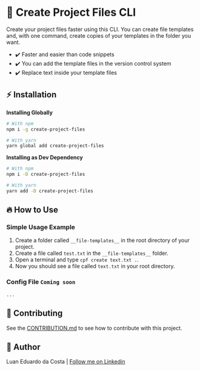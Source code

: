 # :page_facing_up: Create Project Files CLI

Create your project files faster using this CLI. You can create file templates and, with one command, create copies of your templates in the folder you want.

- :heavy_check_mark: Faster and easier than code snippets
- :heavy_check_mark: You can add the template files in the version control system
- :heavy_check_mark: Replace text inside your template files

## :zap: Installation

**Installing Globally**

```bash
# With npm
npm i -g create-project-files

# With yarn
yarn global add create-project-files
```

**Installing as Dev Dependency**

```bash
# With npm
npm i -D create-project-files

# With yarn
yarn add -D create-project-files
```

## :fire: How to Use

### Simple Usage Example

1. Create a folder called `__file-templates__` in the root directory of your project.
2. Create a file called `test.txt` in the `__file-templates__` folder.
3. Open a terminal and type `cpf create text.txt .`.
4. Now you should see a file called `text.txt` in your root directory.

### Config File `Coming soon`

`...`

<!-- Create a file called `.file-templates.json` in the root directory of your project. -->

## :handshake: Contributing

See the [CONTRIBUTION.md](CONTRIBUTION.md) to see how to contribute with this project.

## :man: Author

Luan Eduardo da Costa | [Follow me on Linkedin](https://www.linkedin.com/in/luaneducosta/)
